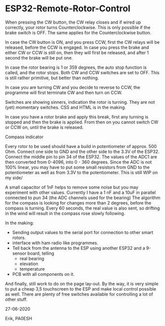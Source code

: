 # ESP32-Remote-Rotor-Control


When pressing the CW button, the CW relay closes and if wired up correctly, your rotor turns Counterclockwise.
This is only possible if the brake switch is OFF.
The same applies for the Counterclockwise button.

In case the CW button is ON, and you press CCW, first the CW relays will be released, before the CCW is engaged.
In case you press the brake and either CW or CCW is still on, then they will first be released, and after 1 second the brake will be put one.

In case the rotor bearing is 1 or 359 degrees, the auto stop function is called, and the rotor stops. Both CW and CCW switches are set to OFF. This is still rather primitive, but better than nothing.

In case you are turning CW and you decide to reverse to CCW, the programme will first terminate CW and then turn on CCW.

Switches are showing sinners, indication the rotor is turning. They are not (yet) momentary switches. CSS and HTML is in the making.

In case you have a rotor brake and apply this break, first any turning is stopped and then the brake is applied. From then on you cannot switch CW or CCW on, until the brake is released.


Compass indicator

Every rotor to be used should have a build in potentiometer of approx. 500 Ohm.
Connect one side to GND and the other side to the 3.3V of the ESP32. Connect the middle pin to pin 34 of the ESP32.
The values of the ADC1 are then converted from 0-4096, into 0 - 360 degrees.
Since the ADC is not 100% linear, you may have to put some small resistors from GND to the potentiometer as well as from 3.3V to the potentiometer. This is still WIP on my side/

A small capacitor of 1nF helps to remove some noise but you may experiment with other values. Currently I have a 1 nF and a 10uF in parallel connected to pun 34 (the ADC channels used for the bearing)
The algorithm for the compass is looking for changes more than 2 degrees, before the compass is turning. Every 60 seconds, the real value is also sent, so drifting in the wind will result in the compass rose slowly following.

In the making:

- Sending output values to the serial port for connection to other smart rotors.
- interface with ham radio like programmes.
- Tell back from the antenna to the ESP using another ESP32 and a 9-sensor board, telling
  - real bearing
  - elevation
  - temperature
 - PCB with all components on it.
  
And finally, still work to do on the page lay-out.
By the way, it is very simple to put a cheap 3,5 touchscreen to the ESP and make local control possible as well.
There are plenty of free switches available for controlling a lot of other stuff.



27-06-2020

Erik, PA0ESH
